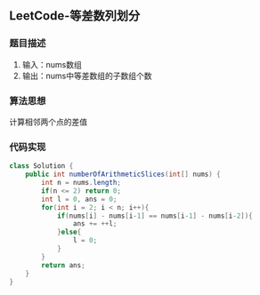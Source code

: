 ## LeetCode-等差数列划分

### 题目描述

1. 输入：nums数组
2. 输出：nums中等差数组的子数组个数

### 算法思想

计算相邻两个点的差值

### 代码实现

```java
class Solution {
    public int numberOfArithmeticSlices(int[] nums) {
        int n = nums.length;
        if(n <= 2) return 0;
        int l = 0, ans = 0;
        for(int i = 2; i < n; i++){
            if(nums[i] - nums[i-1] == nums[i-1] - nums[i-2]){
                ans += ++l;
            }else{
                l = 0;
            }
        }
        return ans;
    }
}
```


